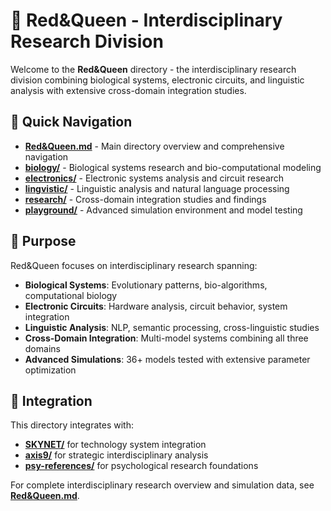 # 👑 Red&Queen - Interdisciplinary Research Division

Welcome to the **Red&Queen** directory - the interdisciplinary research division combining biological systems, electronic circuits, and linguistic analysis with extensive cross-domain integration studies.

## 📁 Quick Navigation

- **[Red&Queen.md](Red&Queen.md)** - Main directory overview and comprehensive navigation
- **[biology/](biology/)** - Biological systems research and bio-computational modeling
- **[electronics/](electronics/)** - Electronic systems analysis and circuit research
- **[lingvistic/](lingvistic/)** - Linguistic analysis and natural language processing
- **[research/](research/)** - Cross-domain integration studies and findings
- **[playground/](playground/)** - Advanced simulation environment and model testing

## 🎯 Purpose

Red&Queen focuses on interdisciplinary research spanning:

- **Biological Systems**: Evolutionary patterns, bio-algorithms, computational biology
- **Electronic Circuits**: Hardware analysis, circuit behavior, system integration
- **Linguistic Analysis**: NLP, semantic processing, cross-linguistic studies
- **Cross-Domain Integration**: Multi-model systems combining all three domains
- **Advanced Simulations**: 36+ models tested with extensive parameter optimization

## 🔗 Integration

This directory integrates with:
- **[SKYNET/](../SKYNET/)** for technology system integration
- **[axis9/](../axis9/)** for strategic interdisciplinary analysis
- **[psy-references/](../psy-references/)** for psychological research foundations

For complete interdisciplinary research overview and simulation data, see **[Red&Queen.md](Red&Queen.md)**.